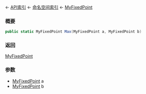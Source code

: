 ← [API索引](Api-Index) ← [命名空间索引](Namespace-Index) ← [MyFixedPoint](VRage.MyFixedPoint)

### 概要

```csharp
public static MyFixedPoint Max(MyFixedPoint a, MyFixedPoint b)
```

### 返回

[MyFixedPoint](VRage.MyFixedPoint)

### 参数

* [MyFixedPoint](VRage.MyFixedPoint) a
* [MyFixedPoint](VRage.MyFixedPoint) b

